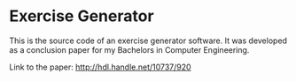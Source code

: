 # Exercise Generator
This is the source code of an exercise generator software. It was developed as a conclusion paper for my Bachelors in Computer Engineering.

Link to the paper: http://hdl.handle.net/10737/920
